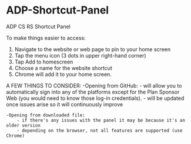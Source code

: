 # ADP-Shortcut-Panel
ADP CS RS Shortcut Panel

To make things easier to access:
   1) Navigate to the website or web page to pin to your home screen 
   2) Tap the menu icon (3 dots in upper right-hand corner) 
   3) Tap Add to homescreen 
   4) Choose a name for the website shortcut 
   5) Chrome will add it to your home screen.
    
  A FEW THINGS TO CONSIDER:
    -Opening from GitHub:
        - will allow you to automatically sign into any of the platforms except for the Plan Sponsor Web (you would need to know those log-in credentials).
        - will be updated once issues arise so it will continuously improve
        
    -Opening from downloaded file:
        - if there's any issues with the panel it may be because it's an older version
        - depending on the browser, not all features are supported (use Chrome)
